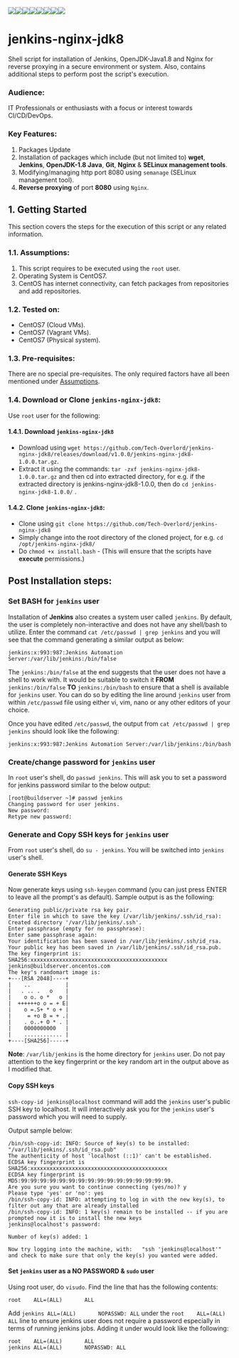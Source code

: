 [![](https://sourcerer.io/fame/Tech-Overlord/Tech-Overlord/jenkins-nginx-jdk8/images/0)](https://sourcerer.io/fame/Tech-Overlord/Tech-Overlord/jenkins-nginx-jdk8/links/0)[![](https://sourcerer.io/fame/Tech-Overlord/Tech-Overlord/jenkins-nginx-jdk8/images/1)](https://sourcerer.io/fame/Tech-Overlord/Tech-Overlord/jenkins-nginx-jdk8/links/1)[![](https://sourcerer.io/fame/Tech-Overlord/Tech-Overlord/jenkins-nginx-jdk8/images/2)](https://sourcerer.io/fame/Tech-Overlord/Tech-Overlord/jenkins-nginx-jdk8/links/2)[![](https://sourcerer.io/fame/Tech-Overlord/Tech-Overlord/jenkins-nginx-jdk8/images/3)](https://sourcerer.io/fame/Tech-Overlord/Tech-Overlord/jenkins-nginx-jdk8/links/3)[![](https://sourcerer.io/fame/Tech-Overlord/Tech-Overlord/jenkins-nginx-jdk8/images/4)](https://sourcerer.io/fame/Tech-Overlord/Tech-Overlord/jenkins-nginx-jdk8/links/4)[![](https://sourcerer.io/fame/Tech-Overlord/Tech-Overlord/jenkins-nginx-jdk8/images/5)](https://sourcerer.io/fame/Tech-Overlord/Tech-Overlord/jenkins-nginx-jdk8/links/5)[![](https://sourcerer.io/fame/Tech-Overlord/Tech-Overlord/jenkins-nginx-jdk8/images/6)](https://sourcerer.io/fame/Tech-Overlord/Tech-Overlord/jenkins-nginx-jdk8/links/6)[![](https://sourcerer.io/fame/Tech-Overlord/Tech-Overlord/jenkins-nginx-jdk8/images/7)](https://sourcerer.io/fame/Tech-Overlord/Tech-Overlord/jenkins-nginx-jdk8/links/7)

# jenkins-nginx-jdk8
Shell script for installation of Jenkins, OpenJDK-Java1.8 and  Nginx for reverse proxying in a secure environment or system. Also, contains additional steps to perform post the script's execution.

### Audience:
IT Professionals or enthusiasts with a focus or interest towards CI/CD/DevOps.

### Key Features:
1. Packages Update
2. Installation of packages which include (but not limited to) **wget**, **Jenkins**, **OpenJDK-1.8 Java**, **Git**, **Nginx** & **SELinux management tools**.
3. Modifying/managing http port 8080 using `semanage` (SELinux management tool).
4. **Reverse proxying** of port **8080** using `Nginx`.


## 1. Getting Started
This section covers the steps for the execution of this script or any related information.

### 1.1. Assumptions:
1. This script requires to be executed using the `root` user.
2. Operating System is CentOS7.
3. CentOS has internet connectivity, can fetch packages from repositories and add repositories.

### 1.2. Tested on:
  * CentOS7 (Cloud VMs).
  * CentOS7 (Vagrant VMs).
  * CentOS7 (Physical system). 
  
### 1.3. Pre-requisites:
There are no special pre-requisites. The only required factors have all been mentioned under [Assumptions](https://github.com/Tech-Overlord/jenkins-nginx-jdk8#11-assumptions).

### 1.4. Download or Clone `jenkins-nginx-jdk8`:
Use `root` user for the following:
#### 1.4.1. Download `jenkins-nginx-jdk8`
  * Download using `wget https://github.com/Tech-Overlord/jenkins-nginx-jdk8/releases/download/v1.0.0/jenkins-nginx-jdk8-1.0.0.tar.gz`.
  * Extract it using the commands: `tar -zxf jenkins-nginx-jdk8-1.0.0.tar.gz` and then cd into extracted directory, for e.g. if the extracted directory is jenkins-nginx-jdk8-1.0.0, then do `cd jenkins-nginx-jdk8-1.0.0/` . 

#### 1.4.2. Clone `jenkins-nginx-jdk8`:
  * Clone using `git clone https://github.com/Tech-Overlord/jenkins-nginx-jdk8`
  * Simply change into the root directory of the cloned project, for e.g. `cd /opt/jenkins-nginx-jdk8/`
  * Do `chmod +x install.bash`  -  (This will ensure that the scripts have **execute** permissions.)


## Post Installation steps:

### Set BASH for `jenkins` user
Installation of **Jenkins** also creates a system user called `jenkins`. By default, the user is completely non-interactive and does not have any shell/bash to utilize. Enter the command `cat /etc/passwd | grep jenkins` and you will see that the command generating a similar output as below:

```shell
jenkins:x:993:987:Jenkins Automation Server:/var/lib/jenkins:/bin/false
```

The `jenkins:/bin/false` at the end suggests that the user does not have a shell to work with. It would be suitable to switch it **FROM** `jenkins:/bin/false` **TO** `jenkins:/bin/bash` to ensure that a shell is available for `jenkins` user. You can do so by editing the line around `jenkins` user from within `/etc/passwd` file using either vi, vim, nano or any other editors of your choice.

Once you have edited `/etc/passwd`, the output from `cat /etc/passwd | grep jenkins` should look like the following:

```shell
jenkins:x:993:987:Jenkins Automation Server:/var/lib/jenkins:/bin/bash
```

### Create/change **password** for `jenkins` user

In `root` user's shell, do `passwd jenkins`. This will ask you to set a password for jenkins password similar to the below output:
```shell
[root@buildserver ~]# passwd jenkins
Changing password for user jenkins.
New password:
Retype new password:
```

### Generate and Copy SSH keys for `jenkins` user

From `root` user's shell, do `su - jenkins`. You will be switched into `jenkins` user's shell.
#### Generate SSH Keys
Now generate keys using `ssh-keygen` command (you can just press ENTER to leave all the prompt's as default). Sample output is as the following:
```shell
Generating public/private rsa key pair.
Enter file in which to save the key (/var/lib/jenkins/.ssh/id_rsa):
Created directory '/var/lib/jenkins/.ssh'.
Enter passphrase (empty for no passphrase):
Enter same passphrase again:
Your identification has been saved in /var/lib/jenkins/.ssh/id_rsa.
Your public key has been saved in /var/lib/jenkins/.ssh/id_rsa.pub.
The key fingerprint is:
SHA256:xxxxxxxxxxxxxxxxxxxxxxxxxxxxxxxxxxxxxxxxxxx jenkins@buildserver.oncentos.com
The key's randomart image is:
+---[RSA 2048]----+
|    ..           |
|   . .. .   o    |
|    o o. o *   o |
|  ++++++o o = + E|
|    o =.S+ * o + |
|     = +o B = + .|
|    . o..+ O * . |
|    0000000000   |
|    ............ |
+----[SHA256]-----+
```

**Note**: `/var/lib/jenkins` is the home directory for `jenkins` user. Do not pay attention to the key fingerprint or the key random art in the output above as I modified that.

#### Copy SSH keys
`ssh-copy-id jenkins@localhost` command will add the `jenkins` user's public SSH key to localhost.
It will interactively ask you for the `jenkins` user's password which you will need to supply.

Output sample below:

```shell
/bin/ssh-copy-id: INFO: Source of key(s) to be installed: "/var/lib/jenkins/.ssh/id_rsa.pub"
The authenticity of host 'localhost (::1)' can't be established.
ECDSA key fingerprint is SHA256:xxxxxxxxxxxxxxxxxxxxxxxxxxxxxxxxxxxxxxxxxxx
ECDSA key fingerprint is MD5:99:99:99:99:99:99:99:99:99:99:99:99:99:99:99:99.
Are you sure you want to continue connecting (yes/no)? y
Please type 'yes' or 'no': yes
/bin/ssh-copy-id: INFO: attempting to log in with the new key(s), to filter out any that are already installed
/bin/ssh-copy-id: INFO: 1 key(s) remain to be installed -- if you are prompted now it is to install the new keys
jenkins@localhost's password:

Number of key(s) added: 1

Now try logging into the machine, with:   "ssh 'jenkins@localhost'"
and check to make sure that only the key(s) you wanted were added.
```

#### Set `jenkins` user as a **NO PASSWORD** & `sudo` user
Using root user, do `visudo`. Find the line that has the following contents:
```shell
root    ALL=(ALL)       ALL
```

Add `jenkins ALL=(ALL)       NOPASSWD: ALL` under the `root    ALL=(ALL)       ALL` line to ensure jenkins user does not require a password especially in terms of running jenkins jobs. Adding it under would look like the following:
```shell
root    ALL=(ALL)       ALL
jenkins ALL=(ALL)       NOPASSWD: ALL
```